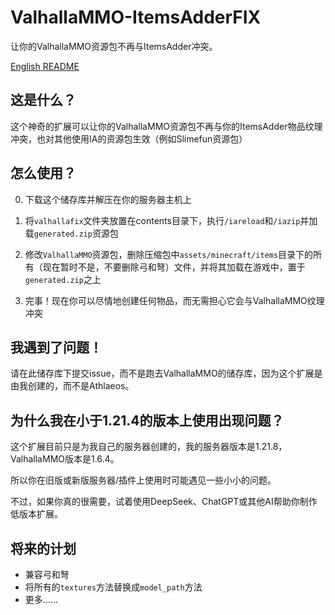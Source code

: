 # ValhallaMMO-ItemsAdderFIX
让你的ValhallaMMO资源包不再与ItemsAdder冲突。

[English README](README.md)

## 这是什么？
这个神奇的扩展可以让你的ValhallaMMO资源包不再与你的ItemsAdder物品纹理冲突，也对其他使用IA的资源包生效（例如Slimefun资源包）

## 怎么使用？
0. 下载这个储存库并解压在你的服务器主机上

1. 将`valhallafix`文件夹放置在contents目录下，执行`/iareload`和`/iazip`并加载`generated.zip`资源包

2. 修改`ValhallaMMO`资源包，删除压缩包中`assets/minecraft/items`目录下的所有（现在暂时不是，不要删除弓和弩）文件，并将其加载在游戏中，置于`generated.zip`之上

3. 完事！现在你可以尽情地创建任何物品，而无需担心它会与ValhallaMMO纹理冲突

## 我遇到了问题！
请在此储存库下提交issue，而不是跑去ValhallaMMO的储存库，因为这个扩展是由我创建的，而不是Athlaeos。

## 为什么我在小于1.21.4的版本上使用出现问题？
这个扩展目前只是为我自己的服务器创建的，我的服务器版本是1.21.8，ValhallaMMO版本是1.6.4。

所以你在旧版或新版服务器/插件上使用时可能遇见一些小小的问题。

不过，如果你真的很需要，试着使用DeepSeek、ChatGPT或其他AI帮助你制作低版本扩展。

## 将来的计划
- 兼容弓和弩
- 将所有的`textures`方法替换成`model_path`方法
- 更多……
